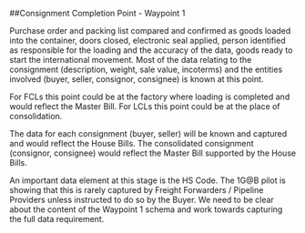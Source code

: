 ##Consignment Completion Point - Waypoint 1

Purchase order and packing list compared and confirmed as goods loaded into the container, doors closed, electronic seal applied, person identified as responsible for the loading and the accuracy of the data, goods ready to start the international movement. Most of the data relating to the consignment (description, weight, sale value, incoterms) and the entities involved (buyer, seller, consignor, consignee) is known at this point. 

For FCLs this point could be at the factory where loading is completed and would reflect the Master Bill. For LCLs this point could be at the place of consolidation. 

The data for each consignment (buyer, seller) will be known and captured and would reflect the House Bills. The consolidated consignment (consignor, consignee) would reflect the Master Bill supported by the House Bills.

An important data element at this stage is the HS Code. The 1G@B pilot is showing that this is rarely captured by Freight Forwarders / Pipeline Providers unless instructed to do so by the Buyer. We need to be clear about the content of the Waypoint 1 schema and work towards capturing the full data requirement.  

